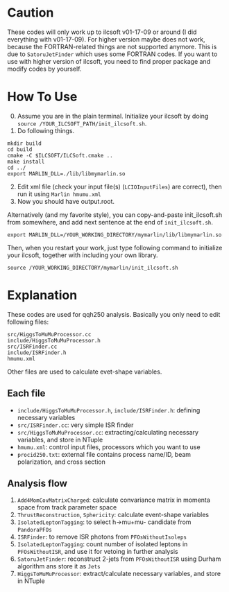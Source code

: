 # Caution
These codes will only work up to ilcsoft v01-17-09 or around (I did everything with v01-17-09).
For higher version maybe does not work, because the FORTRAN-related things are not supported anymore.
This is due to `SatoruJetFinder` which uses some FORTRAN codes.
If you want to use with higher version of ilcsoft, you need to find proper package and modify codes by yourself.

# How To Use
0. Assume you are in the plain terminal. Initialize your ilcsoft by doing `source /YOUR_ILCSOFT_PATH/init_ilcsoft.sh`.
1. Do following things.  
```
mkdir build
cd build
cmake -C $ILCSOFT/ILCSoft.cmake ..
make install
cd ../
export MARLIN_DLL=./lib/libmymarlin.so
```  
2. Edit xml file (check your input file(s) (`LCIOInputFiles`) are correct), then run it using `Marlin hmumu.xml`
3. Now you should have output.root.

Alternatively (and my favorite style), you can copy-and-paste init_ilcsoft.sh from somewhere, and add next sentence at the end of `init_ilcsoft.sh`.  
```
export MARLIN_DLL=/YOUR_WORKING_DIRECTORY/mymarlin/lib/libmymarlin.so
```
Then, when you restart your work, just type following command to initialize your ilcsoft, together with including your own library.
```
source /YOUR_WORKING_DIRECTORY/mymarlin/init_ilcsoft.sh
```

# Explanation
These codes are used for qqh250 analysis.
Basically you only need to edit following files:
```
src/HiggsToMuMuProcessor.cc
include/HiggsToMuMuProcessor.h
src/ISRFinder.cc
include/ISRFinder.h
hmumu.xml
```
Other files are used to calculate evet-shape variables.

## Each file
- `include/HiggsToMuMuProcessor.h`, `include/ISRFinder.h`: defining necessary variables
- `src/ISRFinder.cc`: very simple ISR finder
- `src/HiggsToMuMuProcessor.cc`: extracting/calculating necessary variables, and store in NTuple
- `hmumu.xml`: control input files, processors which you want to use
- `procid250.txt`: external file contains process name/ID, beam polarization, and cross section

## Analysis flow
1. `Add4MomCovMatrixCharged`: calculate convariance matrix in momenta space from track parameter space
2. `ThrustReconstruction`, `Sphericity`: calculate event-shape variables
3. `IsolatedLeptonTagging`: to select h->mu+mu- candidate from `PandoraPFOs`
4. `ISRFinder`: to remove ISR photons from `PFOsWithoutIsoleps`
5. `IsolatedLeptonTagging`: count number of isolated leptons in `PFOsWithoutISR`, and use it for vetoing in further analysis
6. `SatoruJetFinder`: reconstruct 2-jets from `PFOsWithoutISR` using Durham algorithm ans store it as `Jets`
7. `HiggsToMuMuProcessor`: extract/calculate necessary variables, and store in NTuple
